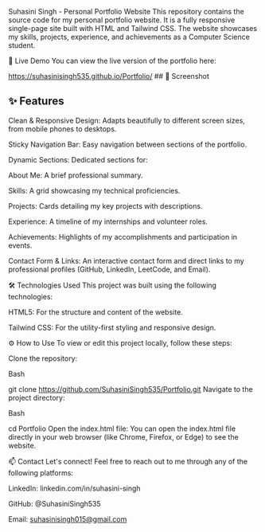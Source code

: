 Suhasini Singh - Personal Portfolio Website
This repository contains the source code for my personal portfolio website. It is a fully responsive single-page site built with HTML and Tailwind CSS. The website showcases my skills, projects, experience, and achievements as a Computer Science student.

🚀 Live Demo
You can view the live version of the portfolio here:

https://suhasinisingh535.github.io/Portfolio/ ## 📸 Screenshot

## ✨ Features

Clean & Responsive Design: Adapts beautifully to different screen sizes, from mobile phones to desktops.

Sticky Navigation Bar: Easy navigation between sections of the portfolio.

Dynamic Sections: Dedicated sections for:

About Me: A brief professional summary.

Skills: A grid showcasing my technical proficiencies.

Projects: Cards detailing my key projects with descriptions.

Experience: A timeline of my internships and volunteer roles.

Achievements: Highlights of my accomplishments and participation in events.

Contact Form & Links: An interactive contact form and direct links to my professional profiles (GitHub, LinkedIn, LeetCode, and Email).

🛠️ Technologies Used
This project was built using the following technologies:

HTML5: For the structure and content of the website.

Tailwind CSS: For the utility-first styling and responsive design.

⚙️ How to Use
To view or edit this project locally, follow these steps:

Clone the repository:

Bash

git clone https://github.com/SuhasiniSingh535/Portfolio.git
Navigate to the project directory:

Bash

cd Portfolio
Open the index.html file:
You can open the index.html file directly in your web browser (like Chrome, Firefox, or Edge) to see the website.

📫 Contact
Let's connect! Feel free to reach out to me through any of the following platforms:

LinkedIn: linkedin.com/in/suhasini-singh

GitHub: @SuhasiniSingh535

Email: suhasinisingh015@gmail.com
